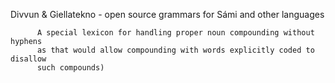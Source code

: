 Divvun & Giellatekno - open source grammars for Sámi and other languages




























          A special lexicon for handling proper noun compounding without hyphens
          as that would allow compounding with words explicitly coded to disallow
          such compounds)



